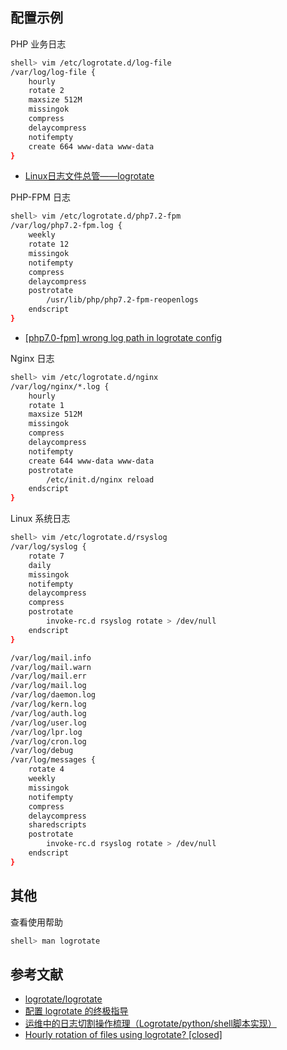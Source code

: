 ## 配置示例

PHP 业务日志 

```sh
shell> vim /etc/logrotate.d/log-file
/var/log/log-file {
    hourly
    rotate 2
    maxsize 512M
    missingok
    compress
    delaycompress
    notifempty
    create 664 www-data www-data
}
```

- [Linux日志文件总管——logrotate](https://linux.cn/article-4126-1.html)

PHP-FPM 日志

```sh
shell> vim /etc/logrotate.d/php7.2-fpm
/var/log/php7.2-fpm.log {
    weekly
    rotate 12
    missingok
    notifempty
    compress
    delaycompress
    postrotate
        /usr/lib/php/php7.2-fpm-reopenlogs
    endscript
}
```

- [[php7.0-fpm] wrong log path in logrotate config](https://github.com/oerdnj/deb.sury.org/issues/221)

Nginx 日志

```sh
shell> vim /etc/logrotate.d/nginx
/var/log/nginx/*.log {
    hourly
    rotate 1
    maxsize 512M
    missingok
    compress
    delaycompress
    notifempty
    create 644 www-data www-data
    postrotate
        /etc/init.d/nginx reload
    endscript
}
```

Linux 系统日志

```sh
shell> vim /etc/logrotate.d/rsyslog
/var/log/syslog {
    rotate 7
    daily
    missingok
    notifempty
    delaycompress
    compress
    postrotate
        invoke-rc.d rsyslog rotate > /dev/null
    endscript
}

/var/log/mail.info
/var/log/mail.warn
/var/log/mail.err
/var/log/mail.log
/var/log/daemon.log
/var/log/kern.log
/var/log/auth.log
/var/log/user.log
/var/log/lpr.log
/var/log/cron.log
/var/log/debug
/var/log/messages {
    rotate 4
    weekly
    missingok
    notifempty
    compress
    delaycompress
    sharedscripts
    postrotate
        invoke-rc.d rsyslog rotate > /dev/null
    endscript
}
```

## 其他

查看使用帮助

```sh
shell> man logrotate
```

## 参考文献

- [logrotate/logrotate](https://github.com/logrotate/logrotate)
- [配置 logrotate 的终极指导](https://linux.cn/article-8227-1.html)
- [运维中的日志切割操作梳理（Logrotate/python/shell脚本实现）](https://www.cnblogs.com/kevingrace/p/6307298.html)
- [Hourly rotation of files using logrotate? [closed]](https://stackoverflow.com/questions/25485047/hourly-rotation-of-files-using-logrotate/25485313)
